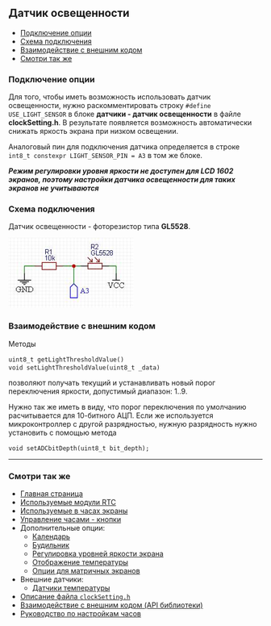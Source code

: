 ## Датчик освещенности

- [Подключение опции](#подключение-опции)
- [Схема подключения](#схема-подключения)
- [Взаимодействие с внешним кодом](#взаимодействие-с-внешним-кодом)
- [Смотри так же](#смотри-так-же)

### Подключение опции

Для того, чтобы иметь возможность использовать датчик освещенности, нужно раскомментировать строку `#define USE_LIGHT_SENSOR` в блоке **датчики - датчик освещенности** в файле **clockSetting.h**. В результате появляется возможность автоматически снижать яркость экрана при низком освещении.

Аналоговый пин для подключения датчика определяется в строке `int8_t constexpr LIGHT_SENSOR_PIN = A3` в том же блоке.

***Режим регулировки уровня яркости не доступен для LCD 1602 экранов, поэтому настройки датчика освещенности для таких экранов не учитываются***

### Схема подключения

Датчик освещенности - фоторезистор типа **GL5528**.

![scheme0001](0001.jpg "Схема подключения датчика")

### Взаимодействие с внешним кодом

Методы
```
uint8_t getLightThresholdValue()
void setLightThresholdValue(uint8_t _data)
```
позволяют получать текущий и устанавливать новый порог переключения яркости, допустимый диапазон: 1..9. 

Нужно так же иметь в виду, что порог переключения по умолчанию расчитывается для 10-битного АЦП. Если же используется микроконтроллер с другой разрядностью, нужную разрядность нужно установить с помощью метода
```
void setADCbitDepth(uint8_t bit_depth);
```

<hr>

### Смотри так же
- [Главная страница](../readme.md)
- [Используемые модули RTC](rtc.md)
- [Используемые в часах экраны](displays.md)
- [Управление часами - кнопки](buttons.md)
- Дополнительные опции:
  - [Календарь](calendar.md)
  - [Будильник](alarm.md)
  - [Регулировка уровней яркости экрана](br_adjust.md)
  - [Отображение температуры](show_temp.md)
  - [Опции для матричных экранов](matrix.md)
- Внешние датчики:
  - [Датчики температуры](temp_sensors.md)
- [Описание файла `clockSetting.h`](clock_setting.md)
- [Взаимодействие с внешним кодом (API библиотеки)](api.md)
- [Руководство по настройкам часов](setting.md)
